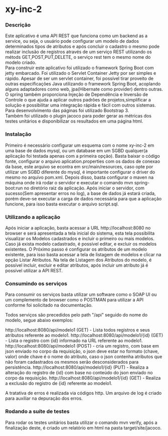xy-inc-2
==========================

### Descrição

Este aplicativo é uma API REST que funciona como um backend as a service, ou seja, o usuário pode configurar um modelo de dados determinados tipos de atributos e após concluir o cadastro o mesmo pode realizar inclusão de registros através de um serviço REST utilizando os métods GET,POST,PUT,DELETE, o serviço rest tem o mesmo nome do modelo criado.<br>
Para construir este aplicativo foi utilizado o framework Spring Boot com jetty embarcado. 
Foi utilizado o Servlet Container Jetty por ser simples e rápido. Apesar de ser um servlet container, foi possível tirar proveito de outras especificações Java utilizando o framework Spring Boot, acoplando alguns adaptadores como web, jpa(Hibernate como provider) dentro outras. O spring também proporciona Injeção de Dependência e Inversão de Controle o que ajuda a aplicar outros padrões de projetos,simplificar a solução e possibilitar uma integração rápida e fácil com outros sistemas. Para desenvolvimento das páginas foi utilizado Bootstrap 3.<br>
Também foi utilizado o plugin jacoco para poder gerar as métricas dos testes unitários e disponibilizar os resultados em uma página html.

### Instalação 

Primeiro é necessário configurar um esquema com o nome xy-inc-2 em uma base de dados mysql, ou um database em um SGBD qualquer(a aplicação foi testada apenas com a primeira opção).
Basta baixar o código fonte, configurar o arquivo aplication.properties com os dados de conexao da base, este arquivo se econtra em src/main/resources, caso opte por utilizar um SGBD diferente do mysql, é importante configurar o driver do mesmo no arquivo pom.xml.
Depois disso, basta configurar o maven na máquina onde irá rodar o servidor e executar o comando mvn spring-boot:run no diretório raiz da aplicação.
Após iniciar o servidor, com sucesso(Sem apresentar erros no log), a base de dados já estará criada, porém deve-se executar a carga de dados necessária para que a aplicação funcione, para isso basta executar o arquivo script.sql.

### Utilizando a aplicação

Após iniciar a aplicação, basta acessar a URL http://localhost:8080 no browser e será apresentada a tela inicial do sistema, esta tela possibilita visualizar os Modelos cadastrados e incluir o primeiro ou mais modelos.
Caso já exista modelo cadastrado, é possível editar, e excluir os modelos existentes.
O Próximo passo é configurar os atributos de um modelo existente, para isso basta acessar a tela de listagem de modelos e clicar na opção Listar Atributos.
Na tela de Listagem dos Atributos do modelo, é possível incluir, excluir e editar atributos, após incluir um atributo já é possível utilizar a API REST.

### Consumindo os serviços

Para consumir os serviços basta utilizar um software como o SOAP UI ou um complemento de browser como o POSTMAN para utilizar a API conforme foi solicitado na documentação.<br>

Todos serviços são precedidos pelo path "/api" seguido do nome do modelo, segue abaixo exemplos:

http://localhost:8080/api/modelo1  (GET) - Lista todos registros e seus atributos referente ao modelo1.
http://localhost:8080/api/modelo1/{id} (GET) - Lista o registro com {id} informado na URL referente ao modelo1.<br>
http://localhost:8080/api/modelo1 (POST) - cria um registro, com base em json enviado no corpo da requisição, o json deve estar no formato (chave, valor) onde chave é o nome do atributo, caso o json contenha atributos que não foram cadastrados os mesmos serão desconsiderados para persistência.
http://localhost:8080/api/modelo1/{id} (PUT) - Realiza a alteração do registro de {id} com base no conteúdo do json enviado no corpo da requisição.
http://localhost:8080/api/modelo1/{id} (GET) - Realiza a exclusão do registro de {id} referente ao modelo1.

A tratativa de erros é realizada via códigos http. Um arquivo de log é criado para auxiliar na depuração dos erros.

### Rodando a suíte de testes

Para rodar os testes unitários basta utilizar o comando mvn verify, após a finalização deste, é criado um relatório em html na pasta target/site/jacoco.

